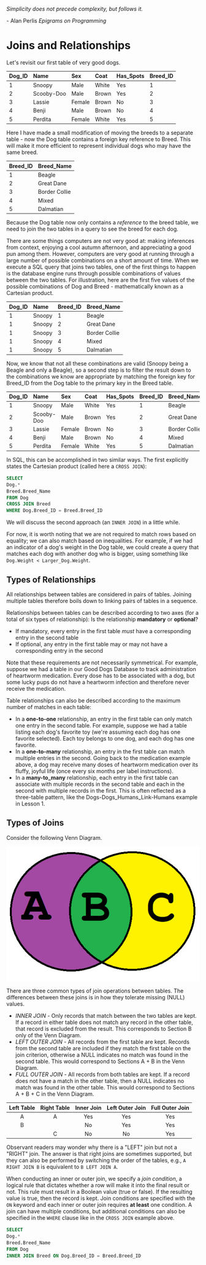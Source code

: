 *Simplicity does not precede complexity, but follows it.*

\- Alan Perlis 
*Epigrams on Programming*

# Joins and Relationships

Let's revisit our first table of very good dogs.

Dog_ID |Name | Sex | Coat | Has_Spots | Breed_ID
:---|:----| :----| :----| :----| :----
1|Snoopy | Male | White | Yes | 1
2|Scooby-Doo | Male | Brown | Yes | 2
3|Lassie | Female | Brown | No | 3
4|Benji | Male | Brown | No | 4
5|Perdita | Female | White | Yes | 5

Here I have made a small modification of moving the breeds to a separate table - now the Dog table contains a foreign key reference to Breed. This will make it more efficient to represent individual dogs who may have the same breed.

Breed_ID | Breed_Name
:--- | :---
1 | Beagle
2 | Great Dane 
3 | Border Collie
4 | Mixed
5 | Dalmatian

Because the Dog table now only contains a *reference* to the breed table, we need to join the two tables in a query to see the breed for each dog.

There are some things computers are not very good at: making inferences from context, enjoying a cool autumn afternoon, and appreciating a good pun among them. However, computers are very good at running through a large number of possible combinations on a short amount of time. When we execute a SQL query that joins two tables, one of the first things to happen is the database engine runs through possible combinations of values between the two tables. For illustration, here are the first five values of the possible combinations of Dog and Breed - mathematically known as a Cartesian product.

Dog_ID | Name | Breed_ID | Breed_Name
:--- | :--- | :--- | :---
1 | Snoopy | 1 | Beagle
1 | Snoopy | 2 | Great Dane 
1 | Snoopy | 3 | Border Collie
1 | Snoopy | 4 | Mixed
1 | Snoopy | 5 | Dalmatian

Now, we know that not all these combinations are valid (Snoopy being a Beagle and only a Beagle), so a second step is to filter the result down to the combinations we know are appropriate by matching the foreign key for Breed_ID from the Dog table to the primary key in the Breed table.

Dog_ID |Name | Sex | Coat | Has_Spots | Breed_ID | Breed_Name
:---|:----| :----| :----| :----| :---- | :---
1|Snoopy | Male | White | Yes     | 1  | Beagle
2|Scooby-Doo | Male | Brown | Yes | 2  | Great Dane 
3|Lassie | Female | Brown |    No | 3  | Border Collie
4|Benji | Male | Brown | No       | 4  | Mixed
5|Perdita | Female | White | Yes  | 5  | Dalmatian

In SQL, this can be accomplished in two similar ways. The first explicitly states the Cartesian product (called here a `CROSS JOIN`):

```sql
SELECT
Dog.*
Breed.Breed_Name
FROM Dog
CROSS JOIN Breed
WHERE Dog.Breed_ID = Breed.Breed_ID
```

We will discuss the second approach (an `INNER JOIN`) in a little while.

For now, it is worth noting that we are not required to match rows based on equality; we can also match based on inequalities. For example, if we had an indicator of a dog's weight in the Dog table, we could create a query that matches each dog with another dog who is bigger, using something like `Dog.Weight < Larger_Dog.Weight`.

## Types of Relationships

All relationships between tables are considered in pairs of tables. Joining multiple tables therefore boils down to linking pairs of tables in a sequence. 

Relationships between tables can be described according to two axes (for a total of six types of relationship):
Is the relationship **mandatory** or **optional**?
- If mandatory, every entry in the first table *must* have a corresponding entry in the second table
- If optional, any entry in the first table may or may not have a corresponding entry in the second

Note that these requirements are not necessarily symmetrical. For example, suppose we had a table in our Good Dogs Database to track administration of heartworm medication. Every dose has to be associated with a dog, but some lucky pups do not have a heartworm infection and therefore never receive the medication.

Table relationships can also be described according to the maximum number of matches in each table:
- In a **one-to-one** relationship, an entry in the first table can only match one entry in the second table. For example, suppose we had a table listing each dog's favorite toy (we're assuming each dog has one favorite selected). Each toy belongs to one dog, and each dog has one favorite.
- In a **one-to-many** relationship, an entry in the first table can match multiple entries in the second. Going back to the medication example above, a dog may receive many doses of heartworm medication over its fluffy, joyful life (once every six months per label instructions).
- In a **many-to_many** relationship, each entry in the first table can associate with multiple records in the second table and each in the second with multiple records in the first. This is often reflected as a three-table pattern, like the Dogs-Dogs_Humans_Link-Humans example in Lesson 1.

## Types of Joins

Consider the following Venn Diagram.

![A Venn Diagram](Venn%20Diagram.png)

There are three common types of join operations between tables. The differences between these joins is in how they tolerate missing (NULL) values.
- *INNER JOIN* - Only records that match between the two tables are kept. If a record in either table does not match any record in the other table, that record is excluded from the result. This corresponds to Section B only of the Venn Diagram.
- *LEFT OUTER JOIN* - All records from the first table are kept. Records from the second table are included if they match the first table on the join criterion, otherwise a NULL indicates no match was found in the second table. This would correspond to Sections A + B in the Venn Diagram.
- *FULL OUTER JOIN* - All records from both tables are kept. If a record does not have a match in the other table, then a NULL indicates no match was found in the other table. This would correspond to Sections A + B + C in the Venn Diagram.

Left Table | Right Table | Inner Join | Left Outer Join | Full Outer Join
:---:|:---:|:---:|:---:|:---:|
A | A | Yes | Yes | Yes
B | | No | Yes | Yes
 || C | No | No | Yes

Observant readers may wonder why there is a "LEFT" join but not a "RIGHT" join. The answer is that right joins are sometimes supported, but they can also be performed by switching the order of the tables, e.g., `A RIGHT JOIN B` is equivalent to `B LEFT JOIN A`.

When conducting an inner or outer join, we specify a *join condition*, a logical rule that dictates whether a row will make it into the final result or not. This rule must result in a Boolean value (true or false). If the resulting value is true, then the record is kept. Join conditions are specified with the `ON` keyword and each inner or outer join requires **at least** one condition. A join can have multiple conditions, but additional conditions can also be specified in the `WHERE` clause like in the `CROSS JOIN` example above.

```sql
SELECT
Dog.*
Breed.Breed_Name
FROM Dog
INNER JOIN Breed ON Dog.Breed_ID = Breed.Breed_ID
```
